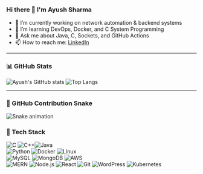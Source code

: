 ### Hi there 👋 I'm Ayush Sharma

- 🔭 I’m currently working on network automation & backend systems  
- 🌱 I’m learning DevOps, Docker, and C System Programming  
- 💬 Ask me about Java, C, Sockets, and GitHub Actions  
- 📫 How to reach me: [LinkedIn](https://linkedin.com/in/your-profile)  

---

### 📊 GitHub Stats

![Ayush's GitHub stats](https://github-readme-stats.vercel.app/api?username=Ayush-code28&show_icons=true&theme=radical)
![Top Langs](https://github-readme-stats.vercel.app/api/top-langs/?username=Ayush-code28&layout=compact&theme=radical)

---

### 🐍 GitHub Contribution Snake

![Snake animation](https://Ayush-code28.github.io/snk/github-contribution-grid-snake.svg)

### 🧰 Tech Stack

![C](https://img.shields.io/badge/C-00599C?style=flat&logo=c&logoColor=white)  ![C++](https://img.shields.io/badge/C%2B%2B-00599C?style=flat&logo=c%2B%2B&logoColor=white)![Java](https://img.shields.io/badge/Java-ED8B00?style=flat&logo=java&logoColor=white)  
![Python](https://img.shields.io/badge/Python-3670A0?style=flat&logo=python&logoColor=ffdd54)  ![Docker](https://img.shields.io/badge/Docker-2496ED?style=flat&logo=docker&logoColor=white)  ![Linux](https://img.shields.io/badge/Linux-FCC624?style=flat&logo=linux&logoColor=black)  
![MySQL](https://img.shields.io/badge/MySQL-4479A1?style=flat&logo=mysql&logoColor=white)  ![MongoDB](https://img.shields.io/badge/MongoDB-47A248?style=flat&logo=mongodb&logoColor=white)  ![AWS](https://img.shields.io/badge/AWS-232F3E?style=flat&logo=amazonaws&logoColor=white)  
![MERN](https://img.shields.io/badge/MERN-0077B5?style=flat&logo=react&logoColor=white)  ![Node.js](https://img.shields.io/badge/Node.js-339933?style=flat&logo=node.js&logoColor=white)  ![React](https://img.shields.io/badge/React-61DAFB?style=flat&logo=react&logoColor=black)
![Git](https://img.shields.io/badge/Git-F05032?style=flat&logo=git&logoColor=white)  ![WordPress](https://img.shields.io/badge/WordPress-21759B?style=flat&logo=wordpress&logoColor=white)  ![Kubernetes](https://img.shields.io/badge/Kubernetes-326CE5?style=flat&logo=kubernetes&logoColor=white)
